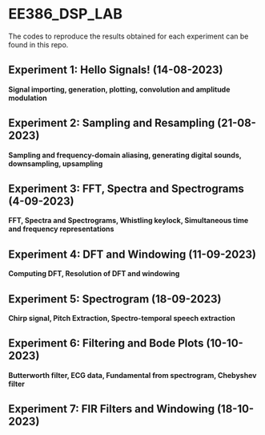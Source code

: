 # EE386_DSP_LAB
The codes to reproduce the results obtained for each experiment can be found in this repo.
## Experiment 1: Hello Signals! (14-08-2023)
<b> Signal importing, generation, plotting, convolution and amplitude modulation </b>
## Experiment 2: Sampling and Resampling (21-08-2023)
<b> Sampling and frequency-domain aliasing, generating digital sounds, downsampling, upsampling </b>
## Experiment 3: FFT, Spectra and Spectrograms (4-09-2023)
<b> FFT, Spectra and Spectrograms, Whistling keylock, Simultaneous time and frequency representations </b>
## Experiment 4: DFT and Windowing (11-09-2023)
<b> Computing DFT, Resolution of DFT and windowing </b>
## Experiment 5: Spectrogram (18-09-2023)
<b> Chirp signal, Pitch Extraction, Spectro-temporal speech extraction </b>
## Experiment 6: Filtering and Bode Plots (10-10-2023)
<b> Butterworth filter, ECG data, Fundamental from spectrogram, Chebyshev filter </b>
## Experiment 7: FIR Filters and Windowing (18-10-2023)
